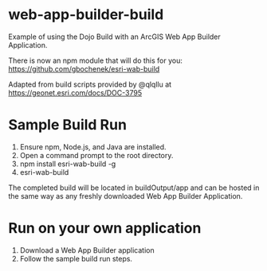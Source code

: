 # web-app-builder-build
Example of using the Dojo Build with an ArcGIS Web App Builder Application.

There is now an npm module that will do this for you: https://github.com/gbochenek/esri-wab-build

Adapted from build scripts provided by @qlqllu at https://geonet.esri.com/docs/DOC-3795

# Sample Build Run
1. Ensure npm, Node.js, and Java are installed.
2. Open a command prompt to the root directory.
3.  npm install esri-wab-build -g
4.  esri-wab-build

The completed build will be located in buildOutput/app and can be hosted in the same way as any freshly downloaded Web App Builder Application.

# Run on your own application
1. Download a Web App Builder application
2. Follow the sample build run steps.
